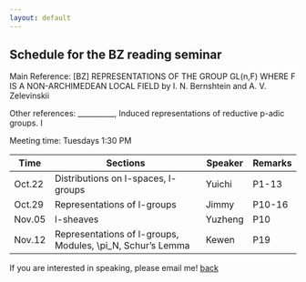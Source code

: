 ```yaml
---
layout: default
---
```


## Schedule for the BZ reading seminar

Main Reference: [BZ] REPRESENTATIONS OF THE GROUP GL(n,F) WHERE F IS A NON-ARCHIMEDEAN LOCAL FIELD by I. N. Bernshtein and A. V. Zelevinskii

Other references: __________, Induced representations of reductive p-adic groups. I

Meeting time: Tuesdays 1:30 PM

| Time | Sections | Speaker | Remarks |
| ------------- | ------------- |------------| -----------|
| Oct.22  | Distributions on l-spaces, l-groups | Yuichi | P1-13|
| Oct.29  | Representations of l-groups | Jimmy | P10-16|
| Nov.05  |  l-sheaves | Yuzheng | P10|
| Nov.12  | Representations of l-groups, Modules, \pi_N, Schur’s Lemma | Kewen | P19 |

If you are interested in speaking, please email me!
[back](./)
